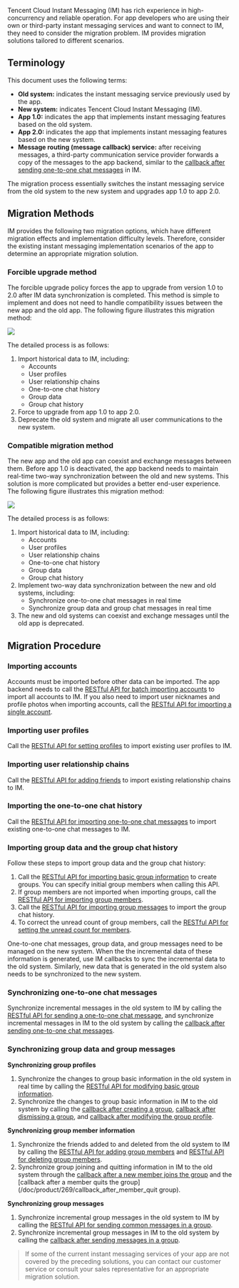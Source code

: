 Tencent Cloud Instant Messaging (IM) has rich experience in high-concurrency and reliable operation. For app developers who are using their own or third-party instant messaging services and want to connect to IM, they need to consider the migration problem. IM provides migration solutions tailored to different scenarios.

## Terminology

This document uses the following terms:

- **Old system:** indicates the instant messaging service previously used by the app.
- **New system:** indicates Tencent Cloud Instant Messaging (IM).
- **App 1.0:** indicates the app that implements instant messaging features based on the old system.
- **App 2.0:** indicates the app that implements instant messaging features based on the new system.
- **Message routing (message callback) service:** after receiving messages, a third-party communication service provider forwards a copy of the messages to the app backend, similar to the [callback after sending one-to-one chat messages](/doc/product/269/callback_after_sending_one-to-one_messages) in IM.

The migration process essentially switches the instant messaging service from the old system to the new system and upgrades app 1.0 to app 2.0.

## Migration Methods

IM provides the following two migration options, which have different migration effects and implementation difficulty levels. Therefore, consider the existing instant messaging implementation scenarios of the app to determine an appropriate migration solution.

### Forcible upgrade method

The forcible upgrade policy forces the app to upgrade from version 1.0 to 2.0 after IM data synchronization is completed. This method is simple to implement and does not need to handle compatibility issues between the new app and the old app. The following figure illustrates this migration method:

![](https://main.qcloudimg.com/raw/2731b340f2e93bd303e061bef4d62a2e.svg)

The detailed process is as follows:

1. Import historical data to IM, including:
   - Accounts
   - User profiles
   - User relationship chains
   - One-to-one chat history
   - Group data
   - Group chat history
2. Force to upgrade from app 1.0 to app 2.0.
3. Deprecate the old system and migrate all user communications to the new system.

### Compatible migration method

The new app and the old app can coexist and exchange messages between them. Before app 1.0 is deactivated, the app backend needs to maintain real-time two-way synchronization between the old and new systems. This solution is more complicated but provides a better end-user experience. The following figure illustrates this migration method:

![](https://main.qcloudimg.com/raw/48cc1d15f80336966d57704183e46017.svg)

The detailed process is as follows:

1. Import historical data to IM, including:
   - Accounts
   - User profiles
   - User relationship chains
   - One-to-one chat history
   - Group data
   - Group chat history
2. Implement two-way data synchronization between the new and old systems, including:
   - Synchronize one-to-one chat messages in real time
   - Synchronize group data and group chat messages in real time
3. The new and old systems can coexist and exchange messages until the old app is deprecated.

## Migration Procedure

### Importing accounts

Accounts must be imported before other data can be imported.
The app backend needs to call the [RESTful API for batch importing accounts](https://cloud.tencent.com/document/product/269/4919) to import all accounts to IM. If you also need to import user nicknames and profile photos when importing accounts, call the [RESTful API for importing a single account](https://cloud.tencent.com/document/product/269/1608).

### Importing user profiles

Call the [RESTful API for setting profiles](/doc/product/269/set_profile) to import existing user profiles to IM.

### Importing user relationship chains

Call the [RESTful API for adding friends](/doc/product/269/add_friend) to import existing relationship chains to IM.

### Importing the one-to-one chat history

Call the [RESTful API for importing one-to-one chat messages](/doc/product/269/import_message) to import existing one-to-one chat messages to IM.

### Importing group data and the group chat history

Follow these steps to import group data and the group chat history:

1. Call the [RESTful API for importing basic group information](/doc/product/269/import_group_basic_profile) to create groups. You can specify initial group members when calling this API.
2. If group members are not imported when importing groups, call the [RESTful API for importing group members](/doc/product/269/import_group_member).
3. Call the [RESTful API for importing group messages](/doc/product/269/import_group_message) to import the group chat history.
4. To correct the unread count of group members, call the [RESTful API for setting the unread count for members](/doc/product/269/set_member_unread_count).

One-to-one chat messages, group data, and group messages need to be managed on the new system. When the the incremental data of these information is generated, use IM callbacks to sync the incremental data to the old system. Similarly, new data that is generated in the old system also needs to be synchronized to the new system.

### Synchronizing one-to-one chat messages

Synchronize incremental messages in the old system to IM by calling the [RESTful API for sending a one-to-one chat message](/doc/product/269/send_a_one-to-one_message), and synchronize incremental messages in IM to the old system by calling the [callback after sending one-to-one chat messages](/doc/product/269/callback_after_one-to-one_message).

### Synchronizing group data and group messages

**Synchronizing group profiles**

1. Synchronize the changes to group basic information in the old system in real time by calling the [RESTful API for modifying basic group information](/doc/product/269/modify_group_basic_profile).
2. Synchronize the changes to group basic information in IM to the old system by calling the [callback after creating a group](/doc/product/269/callback_after_create_group), [callback after dismissing a group](/doc/product/269/callback_after_disband_group), and [callback after modifying the group profile](/doc/product/269/callback_after_modify_group_profile).

**Synchronizing group member information**

1. Synchronize the friends added to and deleted from the old system to IM by calling the [RESTful API for adding group members](/doc/product/269/add_group_member) and [RESTful API for deleting group members](https://cloud.tencent.com/document/product/269/1622).
2. Synchronize group joining and quitting information in IM to the old system through the [callback after a new member joins the group](/doc/product/269/callback_after_new_member_join_group) and the [callback after a member quits the group](/doc/product/269/callback_after_member_quit group).

**Synchronizing group messages**

1. Synchronize incremental group messages in the old system to IM by calling the [RESTful API for sending common messages in a group](/doc/product/269/send_ordinary_message_in_group).
2. Synchronize incremental group messages in IM to the old system by calling the [callback after sending messages in a group](/doc/product/269/callback_after_send_message_in_group).

>If some of the current instant messaging services of your app are not covered by the preceding solutions, you can contact our customer service or consult your sales representative for an appropriate migration solution.
